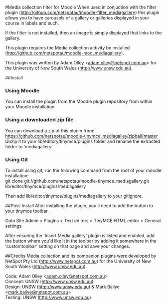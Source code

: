 #Media collection filter for Moodle
When used in conjuction with the filter plugin (http://github.com/netspotau/moodle-filter_mediagallery) this plugin allows you to have carousels of a gallery or galleries displayed in your course in labels and such.

If the filter is not installed, then an image is simply displayed that links to the gallery.

This plugin requires the Media collection activity be installed (http://github.com/netspotau/moodle-mod_mediagallery).

This plugin was written by Adam Olley \<adam.olley@netspot.com.au\> for the University of New South Wales (http://www.unsw.edu.au).

##Install
### Using Moodle
You can install the plugin from the Moodle plugin repository from within your Moodle installation.
### Using a downloaded zip file
You can download a zip of this plugin from: https://github.com/netspotau/moodle-tinymce_mediagalley/zipball/master  
Unzip it to your lib/editory/tinymce/plugins folder and rename the extracted folder to 'mediagallery'.
### Using Git
To install using git, run the following command from the root of your moodle installation:  
git clone git://github.com/netspotau/moodle-tinymce_mediagallery.git lib/editor/tinymce/plugins/mediagallery  

Then add lib/editor/tinymce/plugins/mediagallery to your gitignore.

##Post-Install
After installing the plugin, you'll need to add the button to your tinymce toolbar.

Goto Site Admin > Plugins > Text editors > TinyMCE HTML editor > General settings

After ensuring the 'Insert Media gallery' plugin is listed and enabled, add the button where you'd like it in the toolbar by adding it somewhere in the 'customtoolbar' setting on that page and save your changes.

##Credits
Media collection and its companion plugins were developed by NetSpot Pty Ltd (http://www.netspot.com.au) for the University of New South Wales (http://www.unsw.edu.au).

Code: Adam Olley \<adam.olley@netspot.com.au\>  
Concept: UNSW (http://www.unsw.edu.au)  
Design: UNSW (http://www.unsw.edu.au) & Mark Bailye \<mark.bailye@netspot.com.au\>  
Testing: UNSW (http://www.unsw.edu.au)  

